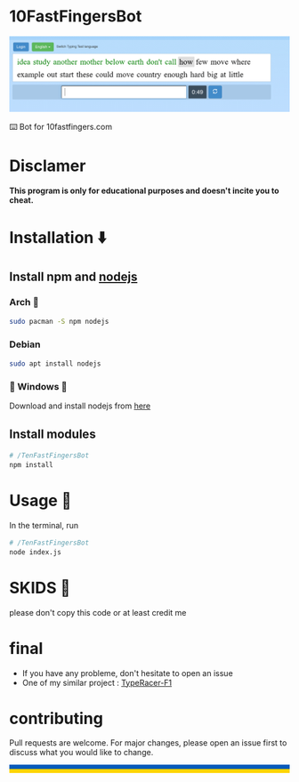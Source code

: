 # 10FastFingersBot

![screenshot](screenshot.gif)

⌨️ Bot for 10fastfingers.com

# Disclamer

**This program is only for educational purposes and doesn't incite you to cheat.**

# Installation ⬇️

## Install npm and [nodejs](https://nodejs.org/en/) 

### Arch 🌠

```bash
sudo pacman -S npm nodejs
```

### Debian 

```bash 
sudo apt install nodejs
```

### 💩 Windows 💩 

Download and install nodejs from [here](https://archlinux.org/download/)

## Install modules

```bash
# /TenFastFingersBot
npm install
```

# Usage 🌟

In the terminal, run

```bash
# /TenFastFingersBot
node index.js
```

# SKIDS 👶

please don't copy this code or at least credit me 

# final

* If you have any probleme, don't hesitate to open an issue
* One of my similar project : [TypeRacer-F1](https://github.com/SkwalExe/TypeRacer-F1)

# contributing

Pull requests are welcome. For major changes, please open an issue first to discuss what you would like to change.

<a href="https://github.com/SkwalExe#ukraine"><img src="https://raw.githubusercontent.com/SkwalExe/SkwalExe/main/ukraine.jpg" width="100%" height="15px" /></a>